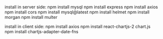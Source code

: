 install in server side:
npm install mysql
npm install express
npm install axios
npm install cors
npm install mysql@latest
npm install helmet
npm install morgan
npm install multer

install in client side:
npm install axios
npm install react-chartjs-2 chart.js
npm install chartjs-adapter-date-fns
